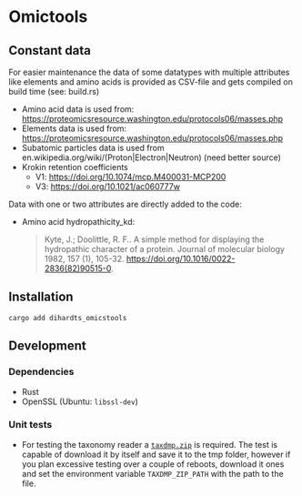 # Omictools

## Constant data
For easier maintenance the data of some datatypes with multiple attributes like elements and amino acids is provided as CSV-file and gets compiled on build time (see: build.rs)
* Amino acid data is used from: <https://proteomicsresource.washington.edu/protocols06/masses.php>
* Elements data is used from: <https://proteomicsresource.washington.edu/protocols06/masses.php>
* Subatomic particles data is used from en.wikipedia.org/wiki/(Proton|Electron|Neutron) (need better source)
* Krokin retention coefficients
    * V1: <https://doi.org/10.1074/mcp.M400031-MCP200>
    * V3: <https://doi.org/10.1021/ac060777w>


Data with one or two attributes are directly added to the code:
* Amino acid hydropathicity_kd:
    > Kyte, J.; Doolittle, R. F.. A simple method for displaying the hydropathic character of a protein. Journal of molecular biology 1982, 157 (1), 105-32. <https://doi.org/10.1016/0022-2836(82)90515-0>.

## Installation
`cargo add dihardts_omicstools`

## Development

### Dependencies
* Rust
* OpenSSL (Ubuntu: `libssl-dev`)

### Unit tests
* For testing the taxonomy reader a [`taxdmp.zip`](https://ftp.ncbi.nih.gov/pub/taxonomy/taxdmp.zip) is required. The test is capable of download it by itself and save it to the tmp folder, however if you plan excessive testing over a couple of reboots, download it ones and set the environment variable `TAXDMP_ZIP_PATH` with the path to the file.